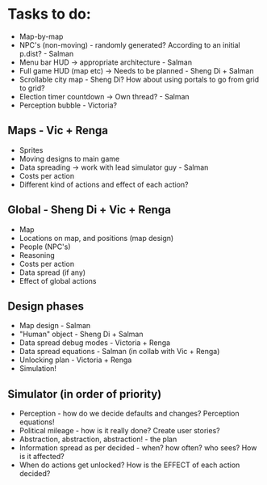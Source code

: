 Tasks to do:
============
- Map-by-map
- NPC's (non-moving) - randomly generated? According to an initial p.dist? - Salman
- Menu bar HUD -> appropriate architecture - Salman
- Full game HUD (map etc) -> Needs to be planned - Sheng Di + Salman
- Scrollable city map - Sheng Di? How about using portals to go from grid to grid? 
- Election timer countdown -> Own thread? - Salman
- Perception bubble - Victoria?

Maps - Vic + Renga
-----
* Sprites
* Moving designs to main game
* Data spreading -> work with lead simulator guy - Salman
* Costs per action
* Different kind of actions and effect of each action?

Global - Sheng Di + Vic + Renga
------
* Map
* Locations on map, and positions (map design)
* People (NPC's)
* Reasoning
* Costs per action
* Data spread (if any)
* Effect of global actions

Design phases 
-----------
* Map design - Salman
* "Human" object - Sheng Di + Salman
* Data spread debug modes - Victoria + Renga
* Data spread equations - Salman (in collab with Vic + Renga)
* Unlocking plan - Victoria + Renga
* Simulation!

Simulator (in order of priority)
---------
* Perception - how do we decide defaults and changes? Perception equations!
* Political mileage - how is it really done? Create user stories?
* Abstraction, abstraction, abstraction! - the plan
* Information spread as per decided - when? how often? who sees? How is it affected?
* When do actions get unlocked? How is the EFFECT of each action decided?